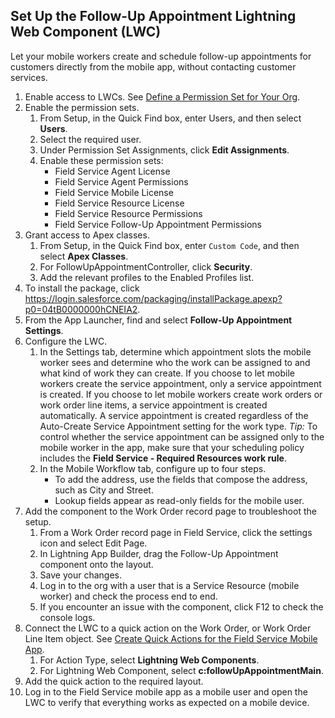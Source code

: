 ## Set Up the Follow-Up Appointment Lightning Web Component (LWC)
Let your mobile workers create and schedule follow-up appointments for customers directly from the mobile app, without contacting customer services.

1. Enable access to LWCs. See [Define a Permission Set for Your Org](https://developer.salesforce.com/docs/atlas.en-us.mobile_offline.meta/mobile_offline/quickstart_lwc_action_org_setup.htm#quickstart_lwc_action_org_setup_create_permset).
2. Enable the permission sets.
	1. From Setup, in the Quick Find box, enter Users, and then select **Users**.
	2. Select the required user.
	3. Under Permission Set Assignments, click **Edit Assignments**.
	4. Enable these permission sets:
		- Field Service Agent License
		- Field Service Agent Permissions
		- Field Service Mobile License
		- Field Service Resource License
		- Field Service Resource Permissions
		- Field Service Follow-Up Appointment Permissions
3. Grant access to Apex classes.
	1. From Setup, in the Quick Find box, enter `Custom Code`, and then select **Apex Classes**.
	2. For FollowUpAppointmentController, click **Security**.
	3. Add the relevant profiles to the Enabled Profiles list.
4. To install the package, click https://login.salesforce.com/packaging/installPackage.apexp?p0=04tB0000000hCNEIA2.
5. From the App Launcher, find and select **Follow-Up Appointment Settings**.
6. Configure the LWC.
	1. In the Settings tab, determine which appointment slots the mobile worker sees and determine who the work can be assigned to and what kind of work they can create.
If you choose to let mobile workers create the service appointment, only a service appointment is created. If you choose to let mobile workers create work orders or work order line items, a service appointment is created automatically. A service appointment is created regardless of the Auto-Create Service Appointment setting for the work type.
*Tip:* To control whether the service appointment can be assigned only to the mobile worker in the app, make sure that your scheduling policy includes the **Field Service - Required Resources work rule**.
	2. In the Mobile Workflow tab, configure up to four steps. 
		- To add the address, use the fields that compose the address, such as City and Street.
		- Lookup fields appear as read-only fields for the mobile user.
7. Add the component to the Work Order record page to troubleshoot the setup.
	1. From a Work Order record page in Field Service, click the settings icon and select Edit Page.
	2. In Lightning App Builder, drag the Follow-Up Appointment component onto the layout.
	3. Save your changes.
	4. Log in to the org with a user that is a Service Resource (mobile worker) and check the process end to end.
	5. If you encounter an issue with the component, click F12 to check the console logs.
8. Connect the LWC to a quick action on the Work Order, or Work Order Line Item object. See [Create Quick Actions for the Field Service Mobile App](https://help.salesforce.com/s/articleView?id=sf.mfs_quick_actions.htm&type=5).
	1. For Action Type, select **Lightning Web Components**.
	2. For Lightning Web Component, select **c:followUpAppointmentMain**.
9. Add the quick action to the required layout.
10. Log in to the Field Service mobile app as a mobile user and open the LWC to verify that everything works as expected on a mobile device.
